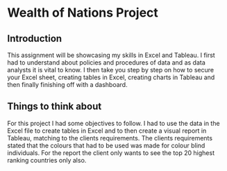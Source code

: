# Wealth of Nations Project 

## Introduction
<p>This assignment will be showcasing my skills in Excel and Tableau. I first had to understand about policies and procedures of data and as data analysts it is vital to know. I then take you step by step on how to secure your Excel sheet, creating tables in Excel, creating charts in Tableau and then finally finishing off with a dashboard.</p>

## Things to think about
<p>For this project I had some objectives to follow. I had to use the data in the Excel file to create tables in Excel and to then create a visual report in Tableau, matching to the clients requirements. The clients requirements stated that the colours that had to be used was made for colour blind individuals. For the report the client only wants to see the top 20 highest ranking countries only also.</p>

